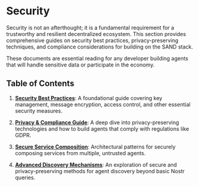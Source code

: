 # Security

Security is not an afterthought; it is a fundamental requirement for a trustworthy and resilient decentralized ecosystem. This section provides comprehensive guides on security best practices, privacy-preserving techniques, and compliance considerations for building on the SAND stack.

These documents are essential reading for any developer building agents that will handle sensitive data or participate in the economy.

## Table of Contents

1.  [**Security Best Practices**](./01-security-best-practices.md): A foundational guide covering key management, message encryption, access control, and other essential security measures.

2.  [**Privacy & Compliance Guide**](./02-privacy-compliance-guide.md): A deep dive into privacy-preserving technologies and how to build agents that comply with regulations like GDPR.

3.  [**Secure Service Composition**](./03-secure-service-composition.md): Architectural patterns for securely composing services from multiple, untrusted agents.

4.  [**Advanced Discovery Mechanisms**](./04-advanced-discovery-mechanisms.md): An exploration of secure and privacy-preserving methods for agent discovery beyond basic Nostr queries.